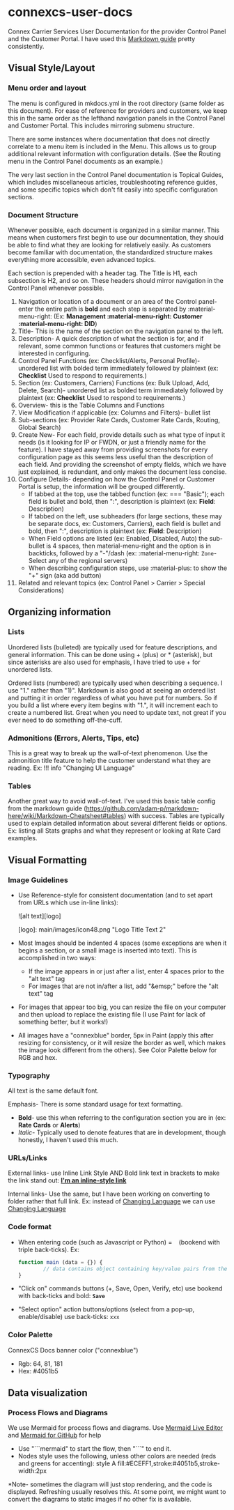 # connexcs-user-docs
Connex Carrier Services User Documentation for the provider Control Panel and the Customer Portal. I have used this [Markdown guide](https://github.com/adam-p/markdown-here/wiki/Markdown-Cheatsheet) pretty consistently. 

## Visual Style/Layout

### Menu order and layout
The menu is configured in mkdocs.yml in the root directory (same folder as this document). For ease of reference for providers and customers, we keep this in the same order as the lefthand navigation panels in the Control Panel and Customer Portal. This includes mirroring submenu structure. 

There are some instances where documentation that does not directly correlate to a menu item is included in the Menu. This allows us to group additional relevant information with configuration details. (See the Routing menu in the Control Panel documents as an example.)

The very last section in the Control Panel documentation is Topical Guides, which includes miscellaneous articles, troubleshooting reference guides, and some specific topics which don't fit easily into specific configuration sections. 

### Document Structure
Whenever possible, each document is organized in a similar manner. This means when customers first begin to use our documnentation, they should be able to find what they are looking for relatively easily. As customers become familiar with documentation, the standardized structure makes everything more accessible, even advanced topics. 

Each section is prepended with a header tag. The Title is H1, each subsection is H2, and so on. These headers should mirror navigation in the Control Panel whenever possible. 

1. Navigation or location of a document or an area of the Control panel- enter the entire path is **bold** and each step is separated by \:material-menu-right\: (Ex: **Management :material-menu-right: Customer :material-menu-right: DID**)
2. Title- This is the name of the section on the navigation panel to the left. 
3. Description- A quick description of what the section is for, and if relevant, some common functions or features that customers might be interested in configuring. 
4. Control Panel Functions (ex: Checklist/Alerts, Personal Profile)- unordered list with bolded term immediately followed by plaintext (ex: **Checklist** Used to respond to requirements.)
5. Section (ex: Customers, Carriers) Functions (ex: Bulk Upload, Add, Delete, Search)- unordered list as bolded term immediately followed by plaintext (ex: **Checklist** Used to respond to requirements.)
6. Overview- this is the Table Columns and Functions
7. View Modification if applicable (ex: Columns and Filters)- bullet list
8. Sub-sections (ex: Provider Rate Cards, Customer Rate Cards, Routing, Global Search)
9. Create New- For each field, provide details such as what type of input it needs (is it looking for IP or FWDN, or just a friendly name for the feature). I have stayed away from providing screenshots for every configuration page as this seems less useful than the description of each field. And providing the screenshot of empty fields, which we have just explained, is redundant, and only makes the document less concise. 
10. Configure Details- depending on how the Control Panel or Customer Portal is setup, the information will be grouped differently. 
    + If tabbed at the top, use the tabbed function (ex: === "Basic"); each field is bullet and bold, then ":", description is plaintext (ex: **Field**: Description)
    + If tabbed on the left, use subheaders (for large sections, these may be separate docs, ex: Customers, Carriers), each field is bullet and bold, then ":", description is plaintext (ex: **Field**: Description)
    + When Field options are listed (ex: Enabled, Disabled, Auto) the sub-bullet is 4 spaces, then material-menu-right and the option is in backticks, followed by a "-"/dash (ex:    :material-menu-right: `Zone`- Select any of the regional servers)
    + When describing configuration steps, use :material-plus: to show the "+" sign (aka add button)
11. Related and relevant topics (ex: Control Panel > Carrier > Special Considerations)

## Organizing information

### Lists
Unordered lists (bulleted) are typically used for feature descriptions, and general information. This can be done using + (plus) or \* (asterisk), but since asterisks are also used for emphasis, I have tried to use + for unordered lists. 

Ordered lists (numbered) are typically used when describing a sequence. I use "1." rather than "1)". Markdown is also good at seeing an ordered list and putting it in order regardless of what you have put for numbers. So if you build a list where every item begins with "1.", it will increment each to create a numbered list. Great when you need to update text, not great if you ever need to do something off-the-cuff. 

### Admonitions (Errors, Alerts, Tips, etc)
This is a great way to break up the wall-of-text phenomenon. Use the admonition title feature to help the customer understand what they are reading. Ex: !!! info "Changing UI Language"

### Tables
Another great way to avoid wall-of-text. I've used this basic table config from the markdown guide (https://github.com/adam-p/markdown-here/wiki/Markdown-Cheatsheet#tables) with success. Tables are typically used to explain detailed information about several different fields or options. Ex: listing all Stats graphs and what they represent or looking at Rate Card examples. 

## Visual Formatting 

### Image Guidelines

+ Use Reference-style for consistent documentation (and to set apart from URLs which use in-line links): 

    \![alt text][logo]

    \[logo]: main/images/icon48.png "Logo Title Text 2"
    
+ Most Images should be indented 4 spaces (some exceptions are when it begins a section, or a small image is inserted into text). This is accomplished in two ways:
    + If the image appears in or just after a list, enter 4 spaces prior to the "alt text" tag
    + For images that are not in/after a list, add "\&emsp;" before the "alt text" tag
+ For images that appear too big, you can resize the file on your computer and then upload to replace the existing file (I use Paint for lack of something better, but it works!)
+ All images have a "connexblue" border, 5px in Paint (apply this after resizing for consistency, or it will resize the border as well, which makes the image look different from the others). See Color Palette below for RGB and hex. 

### Typography
All text is the same default font. 

Emphasis- There is some standard usage for text formatting. 

+ **Bold**- use this when referring to the configuration section you are in (ex: **Rate Cards** or **Alerts**)
+ *Italic*- Typically used to denote features that are in development, though honestly, I haven't used this much.  

### URLs/Links
External links- use Inline Link Style AND Bold link text in brackets to make the link stand out: [**I'm an inline-style link**](https://www.google.com)

Internal links- Use the same, but I have been working on converting to folder rather that full link. Ex: instead of [Changing Language](https://docs.connexcs.com/changing-language/) we can use [Changing Language](changing-language/)

### Code format
+ When entering code (such as Javascript or Python) = ``` ``` (bookend with triple back-ticks). Ex:
    
    ``` js linenums="1"
    function main (data = {}) {
	        // data contains object containing key/value pairs from the form. 
    }
    ```

+ "Click on" commands buttons (+, Save, Open, Verify, etc) use bookend with back-ticks and bold: **`Save`**
+ "Select option" action buttons/options (select from a pop-up, enable/disable) use back-ticks: `xxx`


### Color Palette
ConnexCS Docs banner color ("connexblue")
+ Rgb: 64, 81, 181
+ Hex: #4051b5


## Data visualization
### Process Flows and Diagrams
We use Mermaid for process flows and diagrams. Use [Mermaid Live Editor](https://mermaid-js.github.io/mermaid-live-editor/#/edit/eyJjb2RlIjoiZ3JhcGggVERcbiAgICBBW0NocmlzdG1hc10gLS0-fEdldCBtb25leXwgQihHbyBzaG9wcGluZylcbiAgICBCIC0tPiBDe0xldCBtZSB0aGlua31cbiAgICBDIC0tPnxPbmV8IERbTGFwdG9wXVxuICAgIEMgLS0-fFR3b3wgRVtpUGhvbmVdXG4gICAgQyAtLT58VGhyZWV8IEZbZmE6ZmEtY2FyIENhcl0iLCJtZXJtYWlkIjp7InRoZW1lIjoiZGVmYXVsdCJ9LCJ1cGRhdGVFZGl0b3IiOmZhbHNlfQ) and [Mermaid for GitHub](https://mermaid-js.github.io/mermaid/#/) for help 

+ Use "\`\`\`mermaid" to start the flow, then  "\`\`\`" to end it. 
+ Nodes style uses the following, unless other colors are needed (reds and greens for accenting): style A fill:#ECEFF1,stroke:#4051b5,stroke-width:2px 

*Note- sometimes the diagram will just stop rendering, and the code is displayed. Refreshing usually resolves this. At some point, we might want to convert the diagrams to static images if no other fix is available. 
